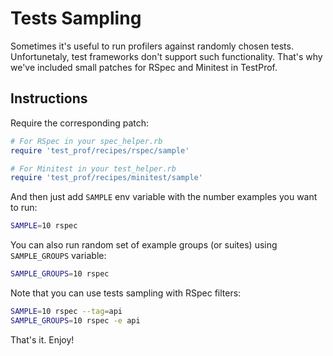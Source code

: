 # Tests Sampling

Sometimes it's useful to run profilers against randomly chosen tests. Unfortunetaly, test frameworks don't support such functionality. That's why we've included small patches for RSpec and Minitest in TestProf.


## Instructions

Require the corresponding patch:

```ruby
# For RSpec in your spec_helper.rb
require 'test_prof/recipes/rspec/sample'

# For Minitest in your test_helper.rb
require 'test_prof/recipes/minitest/sample'
```

And then just add `SAMPLE` env variable with the number examples you want to run:

```sh
SAMPLE=10 rspec
```

You can also run random set of example groups (or suites) using `SAMPLE_GROUPS` variable:

```sh
SAMPLE_GROUPS=10 rspec
```

Note that you can use tests sampling with RSpec filters:

```sh
SAMPLE=10 rspec --tag=api
SAMPLE_GROUPS=10 rspec -e api
```

That's it. Enjoy!
